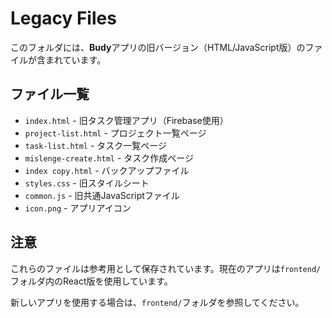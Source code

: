 # Legacy Files

このフォルダには、**Budy**アプリの旧バージョン（HTML/JavaScript版）のファイルが含まれています。

## ファイル一覧

- `index.html` - 旧タスク管理アプリ（Firebase使用）
- `project-list.html` - プロジェクト一覧ページ
- `task-list.html` - タスク一覧ページ
- `mislenge-create.html` - タスク作成ページ
- `index copy.html` - バックアップファイル
- `styles.css` - 旧スタイルシート
- `common.js` - 旧共通JavaScriptファイル
- `icon.png` - アプリアイコン

## 注意

これらのファイルは参考用として保存されています。現在のアプリは`frontend/`フォルダ内のReact版を使用しています。

新しいアプリを使用する場合は、`frontend/`フォルダを参照してください。 